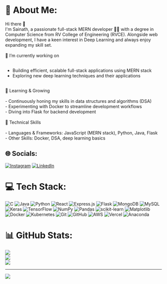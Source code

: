 # 💫 About Me:
Hi there 👋<br>I'm Sainath, a passionate full-stack MERN developer 👨‍💻 with a degree in Computer Science from RV College of Engineering (RVCE). Alongside web development, I have a keen interest in Deep Learning and always enjoy expanding my skill set.<br><br>
🔭 I’m currently working on<br><br>
- Building efficient, scalable full-stack applications using MERN stack<br>
- Exploring new deep learning techniques and their applications<br>
<br>
🌱 Learning & Growing<br><br>
- Continuously honing my skills in data structures and algorithms (DSA)<br>
- Experimenting with Docker to streamline development workflows<br>
- Diving into Flask for backend development<br>
<br>
💼 Technical Skills<br><br>
- Languages & Frameworks: JavaScript (MERN stack), Python, Java, Flask<br>
- Other Skills: Docker, DSA, deep learning basics<br>


## 🌐 Socials:
[![Instagram](https://img.shields.io/badge/Instagram-%23E4405F.svg?logo=Instagram&logoColor=white)](https://instagram.com/sainath_sy_28) [![LinkedIn](https://img.shields.io/badge/LinkedIn-%230077B5.svg?logo=linkedin&logoColor=white)](https://linkedin.com/in/sainath-s-y-6b568b231)<br> 

# 💻 Tech Stack:
![C](https://img.shields.io/badge/c-%2300599C.svg?style=for-the-badge&logo=c&logoColor=white) ![Java](https://img.shields.io/badge/java-%23ED8B00.svg?style=for-the-badge&logo=openjdk&logoColor=white) ![Python](https://img.shields.io/badge/python-3670A0?style=for-the-badge&logo=python&logoColor=ffdd54) ![React](https://img.shields.io/badge/react-%2320232a.svg?style=for-the-badge&logo=react&logoColor=%2361DAFB) ![Express.js](https://img.shields.io/badge/express.js-%23404d59.svg?style=for-the-badge&logo=express&logoColor=%2361DAFB) ![Flask](https://img.shields.io/badge/flask-%23000.svg?style=for-the-badge&logo=flask&logoColor=white) ![MongoDB](https://img.shields.io/badge/MongoDB-%234ea94b.svg?style=for-the-badge&logo=mongodb&logoColor=white) ![MySQL](https://img.shields.io/badge/mysql-4479A1.svg?style=for-the-badge&logo=mysql&logoColor=white) ![Keras](https://img.shields.io/badge/Keras-%23D00000.svg?style=for-the-badge&logo=Keras&logoColor=white) ![TensorFlow](https://img.shields.io/badge/TensorFlow-%23FF6F00.svg?style=for-the-badge&logo=TensorFlow&logoColor=white) ![NumPy](https://img.shields.io/badge/numpy-%23013243.svg?style=for-the-badge&logo=numpy&logoColor=white) ![Pandas](https://img.shields.io/badge/pandas-%23150458.svg?style=for-the-badge&logo=pandas&logoColor=white) ![scikit-learn](https://img.shields.io/badge/scikit--learn-%23F7931E.svg?style=for-the-badge&logo=scikit-learn&logoColor=white) ![Matplotlib](https://img.shields.io/badge/Matplotlib-%23ffffff.svg?style=for-the-badge&logo=Matplotlib&logoColor=black) ![Docker](https://img.shields.io/badge/docker-%230db7ed.svg?style=for-the-badge&logo=docker&logoColor=white) ![Kubernetes](https://img.shields.io/badge/kubernetes-%23326ce5.svg?style=for-the-badge&logo=kubernetes&logoColor=white) ![Git](https://img.shields.io/badge/git-%23F05033.svg?style=for-the-badge&logo=git&logoColor=white) ![GitHub](https://img.shields.io/badge/github-%23121011.svg?style=for-the-badge&logo=github&logoColor=white) ![AWS](https://img.shields.io/badge/AWS-%23FF9900.svg?style=for-the-badge&logo=amazon-aws&logoColor=white) ![Vercel](https://img.shields.io/badge/vercel-%23000000.svg?style=for-the-badge&logo=vercel&logoColor=white) ![Anaconda](https://img.shields.io/badge/Anaconda-%2344A833.svg?style=for-the-badge&logo=anaconda&logoColor=white)<br>
# 📊 GitHub Stats:
![](https://github-readme-stats.vercel.app/api?username=SainathSY&theme=dark&hide_border=false&include_all_commits=true&count_private=true)<br/>
![](https://github-readme-streak-stats.herokuapp.com/?user=SainathSY&theme=dark&hide_border=false)<br/>
![](https://github-readme-stats.vercel.app/api/top-langs/?username=SainathSY&theme=dark&hide_border=false&include_all_commits=true&count_private=true&layout=compact)

---
[![](https://visitcount.itsvg.in/api?id=SainathSY&icon=0&color=0)](https://visitcount.itsvg.in)

<!-- Proudly created with GPRM ( https://gprm.itsvg.in ) -->
